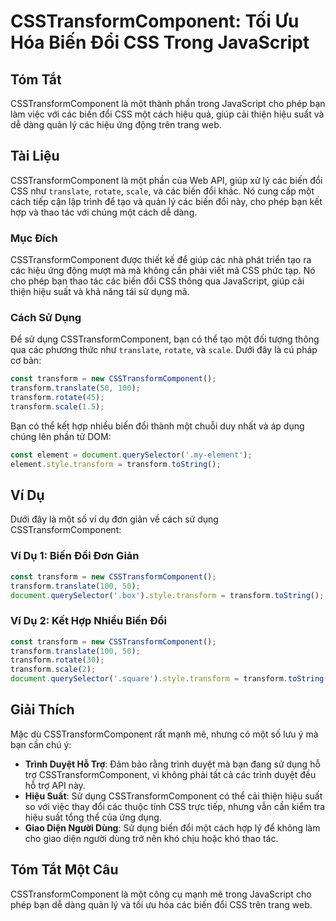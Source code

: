 <!--
Meta Description: # CSSTransformComponent: Tối Ưu Hóa Biến Đổi CSS Trong JavaScript ## Tóm Tắt CSSTransformComponent là một thành phần trong JavaScript cho phép bạn làm...
Meta Keywords: transform, csstransformcomponent, đổi, một, các
-->

# CSSTransformComponent: Tối Ưu Hóa Biến Đổi CSS Trong JavaScript

## Tóm Tắt
CSSTransformComponent là một thành phần trong JavaScript cho phép bạn làm việc với các biến đổi CSS một cách hiệu quả, giúp cải thiện hiệu suất và dễ dàng quản lý các hiệu ứng động trên trang web.

## Tài Liệu
CSSTransformComponent là một phần của Web API, giúp xử lý các biến đổi CSS như `translate`, `rotate`, `scale`, và các biến đổi khác. Nó cung cấp một cách tiếp cận lập trình để tạo và quản lý các biến đổi này, cho phép bạn kết hợp và thao tác với chúng một cách dễ dàng.

### Mục Đích
CSSTransformComponent được thiết kế để giúp các nhà phát triển tạo ra các hiệu ứng động mượt mà mà không cần phải viết mã CSS phức tạp. Nó cho phép bạn thao tác các biến đổi CSS thông qua JavaScript, giúp cải thiện hiệu suất và khả năng tái sử dụng mã.

### Cách Sử Dụng
Để sử dụng CSSTransformComponent, bạn có thể tạo một đối tượng thông qua các phương thức như `translate`, `rotate`, và `scale`. Dưới đây là cú pháp cơ bản:

```javascript
const transform = new CSSTransformComponent();
transform.translate(50, 100);
transform.rotate(45);
transform.scale(1.5);
```

Bạn có thể kết hợp nhiều biến đổi thành một chuỗi duy nhất và áp dụng chúng lên phần tử DOM:

```javascript
const element = document.querySelector('.my-element');
element.style.transform = transform.toString();
```

## Ví Dụ
Dưới đây là một số ví dụ đơn giản về cách sử dụng CSSTransformComponent:

### Ví Dụ 1: Biến Đổi Đơn Giản
```javascript
const transform = new CSSTransformComponent();
transform.translate(100, 50);
document.querySelector('.box').style.transform = transform.toString();
```

### Ví Dụ 2: Kết Hợp Nhiều Biến Đổi
```javascript
const transform = new CSSTransformComponent();
transform.translate(100, 50);
transform.rotate(30);
transform.scale(2);
document.querySelector('.square').style.transform = transform.toString();
```

## Giải Thích
Mặc dù CSSTransformComponent rất mạnh mẽ, nhưng có một số lưu ý mà bạn cần chú ý:

- **Trình Duyệt Hỗ Trợ**: Đảm bảo rằng trình duyệt mà bạn đang sử dụng hỗ trợ CSSTransformComponent, vì không phải tất cả các trình duyệt đều hỗ trợ API này.
- **Hiệu Suất**: Sử dụng CSSTransformComponent có thể cải thiện hiệu suất so với việc thay đổi các thuộc tính CSS trực tiếp, nhưng vẫn cần kiểm tra hiệu suất tổng thể của ứng dụng.
- **Giao Diện Người Dùng**: Sử dụng biến đổi một cách hợp lý để không làm cho giao diện người dùng trở nên khó chịu hoặc khó thao tác.

## Tóm Tắt Một Câu
CSSTransformComponent là một công cụ mạnh mẽ trong JavaScript cho phép bạn dễ dàng quản lý và tối ưu hóa các biến đổi CSS trên trang web.